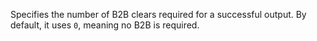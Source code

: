 Specifies the number of B2B clears required for a successful output. By default, it uses `0`, meaning no B2B is required.